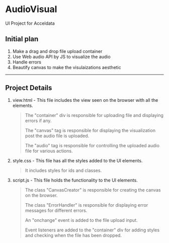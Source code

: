 # AudioVisual
UI Project for Acceldata

## Initial plan
1. Make a drag and drop file upload container
2. Use Web audio API by JS to visualize the audio
3. Handle errors
4. Beautify canvas to make the visulaizations aesthetic

---

## Project Details
1. view.html - This file includes the view seen on the browser with all the elements.
    > The "container" div is responsible for uploading file and displaying errors if any.
    >
    > The "canvas" tag is responsible for displaying the visualization post the audio file is uploaded.
    >
    > The "audio" tag is responsible for controlling the uploaded audio file for various actions.


2. style.css - This file has all the styles added to the UI elements.
    > It includes styles for ids and classes.


3. script.js - This file holds the functionality to the UI elements.
    > The class "CanvasCreator" is responsible for creating the canvas on the browser.
    >
    > The class "ErrorHandler" is responsible for displaying error messages for different errors.
    >
    > An "onchange" event is added to the file upload input.
    >
    > Event listeners are added to the "container" div for adding styles and checking when the file has been dropped.
